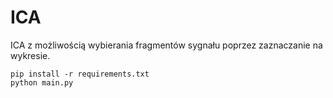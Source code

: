 # ICA

ICA z możliwością wybierania fragmentów sygnału poprzez zaznaczanie na wykresie.

```
pip install -r requirements.txt
python main.py
```